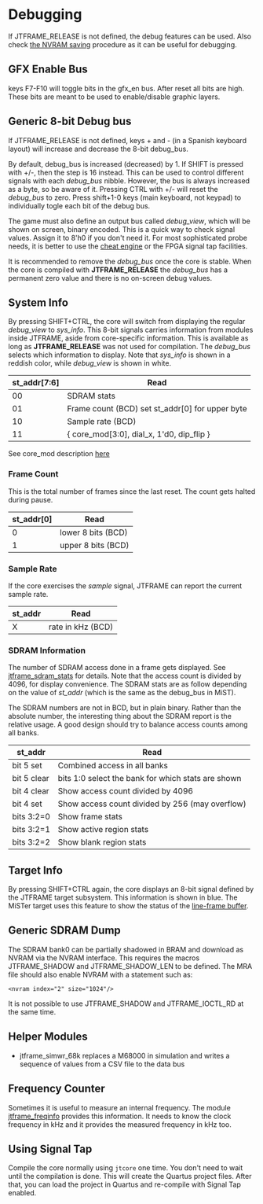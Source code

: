 # Debugging

If JTFRAME_RELEASE is not defined, the debug features can be used. Also check [the NVRAM saving](doc/sdram.md) procedure as it can be useful for debugging.

## GFX Enable Bus

keys F7-F10 will toggle bits in the gfx_en bus. After reset all bits are high. These bits are meant to be used to enable/disable graphic layers.

## Generic 8-bit Debug bus

If JTFRAME_RELEASE is not defined, keys + and - (in a Spanish keyboard layout) will increase and decrease the 8-bit debug_bus.

By default, debug_bus is increased (decreased) by 1. If SHIFT is pressed with +/-, then the step is 16 instead. This can be used to control different signals with each *debug_bus* nibble. However, the bus is always increased as a byte, so be aware of it. Pressing CTRL with +/- will reset the *debug_bus* to zero. Press shift+1-0 keys (main keyboard, not keypad) to individually togle each bit of the debug bus.

The game must also define an output bus called *debug_view*, which will be shown on screen, binary encoded. This is a quick way to check signal values. Assign it to 8'h0 if you don't need it. For most sophisticated probe needs, it is better to use the [cheat engine](cheat.md) or the FPGA signal tap facilities.

It is recommended to remove the *debug_bus* once the core is stable. When the core is compiled with **JTFRAME_RELEASE** the *debug_bus* has a permanent zero value and there is no on-screen debug values.

## System Info

By pressing SHIFT+CTRL, the core will switch from displaying the regular *debug_view* to *sys_info*. This 8-bit signals carries information from modules inside JTFRAME, aside from core-specific information. This is available as long as **JTFRAME_RELEASE** was not used for compilation. The *debug_bus* selects which information to display. Note that *sys_info* is shown in a reddish color, while *debug_view* is shown in white.

st_addr[7:6] |  Read
-------------|--------------------
  00         |  SDRAM stats
  01         |  Frame count (BCD) set st_addr[0] for upper byte
  10         |  Sample rate (BCD)
  11         | { core_mod[3:0], dial_x, 1'd0, dip_flip }

See core_mod description [here](osd.md)

### Frame Count

This is the total number of frames since the last reset. The count gets halted during pause.

st_addr[0]  |  Read
------------|-----------
  0         | lower 8 bits (BCD)
  1         | upper 8 bits (BCD)

### Sample Rate

If the core exercises the *sample* signal, JTFRAME can report the current sample rate.

st_addr     |  Read
------------|-----------
  X         | rate in kHz (BCD)


### SDRAM Information

The number of SDRAM access done in a frame gets displayed. See [jtframe_sdram_stats](../hdl/sdram/jtframe_sdram_stats.v) for details. Note that the access count is divided by 4096, for display convenience. The SDRAM stats are as follow depending on the value of *st_addr* (which is the same as the debug_bus in MiST).

The SDRAM numbers are not in BCD, but in plain binary. Rather than the absolute number, the interesting thing about the SDRAM report is the relative usage. A good design should try to balance access counts among all banks.

st_addr     |  Read
------------|-----------
bit 5 set   | Combined access in all banks
bit 5 clear | bits 1:0 select the bank for which stats are shown
bit 4 clear | Show access count divided by 4096
bit 4 set   | Show access count divided by 256 (may overflow)
bits 3:2=0  | Show frame stats
bits 3:2=1  | Show active region stats
bits 3:2=2  | Show blank region stats

## Target Info

By pressing SHIFT+CTRL again, the core displays an 8-bit signal defined by the JTFRAME target subsystem. This information is shown in blue. The MiSTer target uses this feature to show the status of the [line-frame buffer](../hdl/video/jtframe_lfbuf_ddr_ctrl.v).

## Generic SDRAM Dump

The SDRAM bank0 can be partially shadowed in BRAM and download as NVRAM via the NVRAM interface. This requires the macros JTFRAME_SHADOW and JTFRAME_SHADOW_LEN to be defined. The MRA file should also enable NVRAM with a statement such as:

```
<nvram index="2" size="1024"/>
```

It is not possible to use JTFRAME_SHADOW and JTFRAME_IOCTL_RD at the same time.

## Helper Modules

- jtframe_simwr_68k replaces a M68000 in simulation and writes a sequence of values from a CSV file to the data bus

## Frequency Counter

Sometimes it is useful to measure an internal frequency. The module [jtframe_freqinfo](../hdl/clocking/jtframe_freqinfo.v) provides this information. It needs to know the clock frequency in kHz and it provides the measured frequency in kHz too.

## Using Signal Tap

Compile the core normally using `jtcore` one time. You don't need to wait until the compilation is done. This will create the Quartus project files. After that, you can load the project in Quartus and re-compile with Signal Tap enabled.